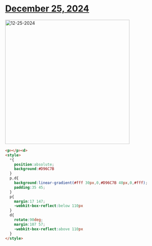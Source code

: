# [December 25, 2024](https://cssbattle.dev/play/A4yjOtRPOfmCTIEcmnxH)

<img src="https://firebasestorage.googleapis.com/v0/b/cssbattleapp.appspot.com/o/user%2Fe6YbeBahWNPT7VpE2rE2p85byxa2%2Ftargets%2Ftarget_226B7C1@2x.png?alt=media" width="400" alt="12-25-2024" />

```html
<p></p><d>
<style>
  *{
    position:absolute;
    background:#D96C7B
  }
  p,d{
    background:linear-gradient(#fff 30px,0,#D96C7B 40px,0,#fff);
    padding:35 45;
  }
  p{
    margin:17 147;
    -webkit-box-reflect:below 110px
  }
  d{
    rotate:90deg;
    margin:107 57;
    -webkit-box-reflect:above 110px
  }
</style>
```
